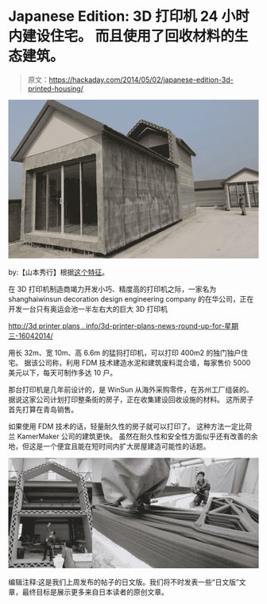 # Japanese Edition: 3D 打印机 24 小时内建设住宅。 而且使用了回收材料的生态建筑。

> 原文：<https://hackaday.com/2014/05/02/japanese-edition-3d-printed-housing/>

![3d printed house in china](img/ff2fde7dd7f2e1bf70e536990cc856e9.png)

by:【山本秀行】根据[这个特征](http://hackaday.com/2014/04/26/3d-printing-homes-in-less-than-24-hours-using-recycled-materials/)。

在 3D 打印机制造商竭力开发小巧、精度高的打印机之际，一家名为 shanghaiwinsun decoration design engineering company 的在华公司，正在开发一台只有奥运会池一半左右大的巨大 3D 打印机

[http://3d printer plans . info/3d-printer-plans-news-round-up-for-星期三-16042014/](http://3dprinterplans.info/3d-printer-plans-news-round-up-for-wednesday-16042014/)

用长 32m、宽 10m、高 6.6m 的猛犸打印机，可以打印 400m2 的独门独户住宅。 据该公司称，利用 FDM 技术建造水泥和建筑废料混合墙，每家售价 5000 美元以下，每天可制作多达 10 户。

那台打印机是几年前设计的，是 WinSun 从海外采购零件，在苏州工厂组装的。
据说这家公司计划打印整条街的房子，正在收集建设回收设施的材料。 这所房子首先打算在青岛销售。

如果使用 FDM 技术的话，轻量耐久性的房子就可以打印了。 这种方法一定比荷兰 KamerMaker 公司的建筑更快。 虽然在耐久性和安全性方面似乎还有改善的余地，但这是一个便宜且能在短时间内扩大房屋建造可能性的话题。

![WinSun-3D-Printed-House-China](img/31a16aa450615632385542d65446da44.png)

编辑注释:这是我们上周发布的帖子的日文版。我们将不时发表一些“日文版”文章，最终目标是展示更多来自日本读者的原创文章。